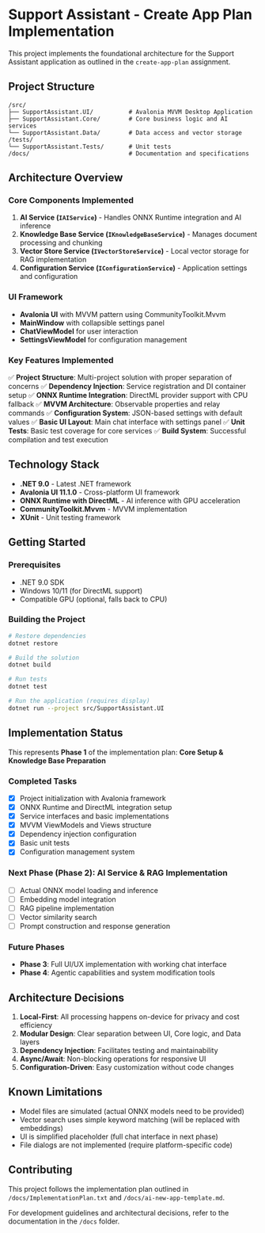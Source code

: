 # Support Assistant - Create App Plan Implementation

This project implements the foundational architecture for the Support Assistant application as outlined in the `create-app-plan` assignment.

## Project Structure

```
/src/
├── SupportAssistant.UI/          # Avalonia MVVM Desktop Application
├── SupportAssistant.Core/        # Core business logic and AI services
└── SupportAssistant.Data/        # Data access and vector storage
/tests/
└── SupportAssistant.Tests/       # Unit tests
/docs/                            # Documentation and specifications
```

## Architecture Overview

### Core Components Implemented

1. **AI Service (`IAIService`)** - Handles ONNX Runtime integration and AI inference
2. **Knowledge Base Service (`IKnowledgeBaseService`)** - Manages document processing and chunking
3. **Vector Store Service (`IVectorStoreService`)** - Local vector storage for RAG implementation
4. **Configuration Service (`IConfigurationService`)** - Application settings and configuration

### UI Framework

- **Avalonia UI** with MVVM pattern using CommunityToolkit.Mvvm
- **MainWindow** with collapsible settings panel
- **ChatViewModel** for user interaction
- **SettingsViewModel** for configuration management

### Key Features Implemented

✅ **Project Structure**: Multi-project solution with proper separation of concerns
✅ **Dependency Injection**: Service registration and DI container setup
✅ **ONNX Runtime Integration**: DirectML provider support with CPU fallback
✅ **MVVM Architecture**: Observable properties and relay commands
✅ **Configuration System**: JSON-based settings with default values
✅ **Basic UI Layout**: Main chat interface with settings panel
✅ **Unit Tests**: Basic test coverage for core services
✅ **Build System**: Successful compilation and test execution

## Technology Stack

- **.NET 9.0** - Latest .NET framework
- **Avalonia UI 11.1.0** - Cross-platform UI framework
- **ONNX Runtime with DirectML** - AI inference with GPU acceleration
- **CommunityToolkit.Mvvm** - MVVM implementation
- **XUnit** - Unit testing framework

## Getting Started

### Prerequisites

- .NET 9.0 SDK
- Windows 10/11 (for DirectML support)
- Compatible GPU (optional, falls back to CPU)

### Building the Project

```bash
# Restore dependencies
dotnet restore

# Build the solution
dotnet build

# Run tests
dotnet test

# Run the application (requires display)
dotnet run --project src/SupportAssistant.UI
```

## Implementation Status

This represents **Phase 1** of the implementation plan: **Core Setup & Knowledge Base Preparation**

### Completed Tasks

- [x] Project initialization with Avalonia framework
- [x] ONNX Runtime and DirectML integration setup
- [x] Service interfaces and basic implementations
- [x] MVVM ViewModels and Views structure
- [x] Dependency injection configuration
- [x] Basic unit tests
- [x] Configuration management system

### Next Phase (Phase 2): AI Service & RAG Implementation

- [ ] Actual ONNX model loading and inference
- [ ] Embedding model integration
- [ ] RAG pipeline implementation
- [ ] Vector similarity search
- [ ] Prompt construction and response generation

### Future Phases

- **Phase 3**: Full UI/UX implementation with working chat interface
- **Phase 4**: Agentic capabilities and system modification tools

## Architecture Decisions

1. **Local-First**: All processing happens on-device for privacy and cost efficiency
2. **Modular Design**: Clear separation between UI, Core logic, and Data layers
3. **Dependency Injection**: Facilitates testing and maintainability
4. **Async/Await**: Non-blocking operations for responsive UI
5. **Configuration-Driven**: Easy customization without code changes

## Known Limitations

- Model files are simulated (actual ONNX models need to be provided)
- Vector search uses simple keyword matching (will be replaced with embeddings)
- UI is simplified placeholder (full chat interface in next phase)
- File dialogs are not implemented (require platform-specific code)

## Contributing

This project follows the implementation plan outlined in `/docs/ImplementationPlan.txt` and `/docs/ai-new-app-template.md`.

For development guidelines and architectural decisions, refer to the documentation in the `/docs` folder.